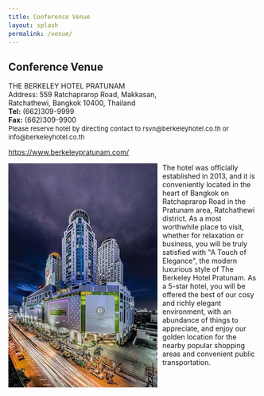 ```yaml
---
title: Conference Venue
layout: splash
permalink: /venue/
---
```


<h2>Conference Venue</h2>
THE BERKELEY HOTEL PRATUNAM <br>
Address: 559 Ratchaprarop Road, Makkasan,<br>
	Ratchathewi, Bangkok 10400, Thailand<br>
<b>Tel:</b> (662)309-9999  <br/>
<b>Fax:</b> (662)309-9900 <br/>
<span style="font-size:small;">Please reserve hotel by directing contact to rsvn@berkeleyhotel.co.th or info@berkeleyhotel.co.th</span>
<p><a href="https://www.berkeleypratunam.com/" target="_new">https://www.berkeleypratunam.com/</a></p>
<img style="float: left;  padding-right:10px" src="/assets/images/seattle/v3.jpg">
The hotel was officially established in 2013, and it is conveniently located in the heart of Bangkok on Ratchaprarop Road in the Pratunam area, 
Ratchathewi district. As a most worthwhile place to visit, whether for relaxation or business, you will be truly satisfied with "A Touch of Elegance", 
the modern luxurious style of The Berkeley Hotel Pratunam. As a 5-star hotel, you will be offered the best of our cosy and richly elegant environment, 
with an abundance of things to appreciate, and enjoy our golden location for the nearby popular shopping areas and convenient public transportation.

